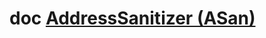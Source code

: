 # doc [AddressSanitizer (ASan)](https://chromium.googlesource.com/chromium/src/+/HEAD/docs/asan.md)

